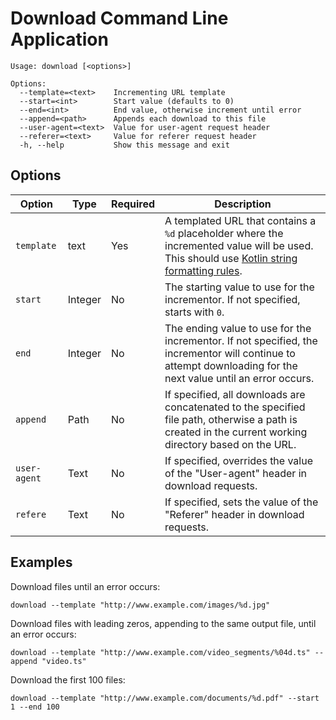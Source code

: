 # Download Command Line Application

```
Usage: download [<options>]

Options:
  --template=<text>    Incrementing URL template
  --start=<int>        Start value (defaults to 0)
  --end=<int>          End value, otherwise increment until error
  --append=<path>      Appends each download to this file
  --user-agent=<text>  Value for user-agent request header
  --referer=<text>     Value for referer request header
  -h, --help           Show this message and exit
```

## Options

| Option       | Type    | Required | Description                                                                                                                                                                                               |
|--------------|---------|----------|-----------------------------------------------------------------------------------------------------------------------------------------------------------------------------------------------------------|
| `template`   | text    | Yes      | A templated URL that contains a `%d` placeholder where the incremented value will be used.  This should use [Kotlin string formatting rules](https://kotlinlang.org/docs/strings.html#string-formatting). |
| `start`      | Integer | No       | The starting value to use for the incrementor.  If not specified, starts with `0`.                                                                                                                        |
| `end`        | Integer | No       | The ending value to use for the incrementor.  If not specified, the incrementor will continue to attempt downloading for the next value until an error occurs.                                            |
| `append`     | Path    | No       | If specified, all downloads are concatenated to the specified file path, otherwise a path is created in the current working directory based on the URL.                                                   |
| `user-agent` | Text    | No       | If specified, overrides the value of the "User-agent" header in download requests.                                                                                                                        |
| `refere`     | Text    | No       | If specified, sets the value of the "Referer" header in download requests.                                                                                                                                |

## Examples

Download files until an error occurs:

```shell
download --template "http://www.example.com/images/%d.jpg"
```

Download files with leading zeros, appending to the same output file, until an error occurs:

```shell
download --template "http://www.example.com/video_segments/%04d.ts" --append "video.ts"
```

Download the first 100 files:

```shell
download --template "http://www.example.com/documents/%d.pdf" --start 1 --end 100
```
